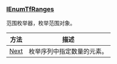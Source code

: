 ### [IEnumTfRanges](https://learn.microsoft.com/zh-cn/windows/win32/api/msctf/nn-msctf-ienumtfranges)

范围枚举器，枚举范围对象。

方法					|描述
-|-
[Next][1]			|枚举序列中指定数量的元素。

[1]: https://learn.microsoft.com/zh-cn/windows/win32/api/msctf/nf-msctf-ienumtfranges-next